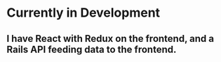 # Currently in Development

## I have React with Redux on the frontend, and a Rails API feeding data to the frontend. 
